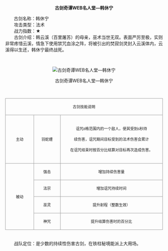  <p style="TEXT-ALIGN:center"><B>古剑奇谭WEB名人堂—韩休宁</B>
 
<p>&nbsp;&nbsp;&nbsp;&nbsp;&nbsp;&nbsp;&nbsp;古剑名称：韩休宁<br>　　攻击类型：法术<br>　　战力指数：★<br>　　古剑介绍：韩云溪（百里屠苏）的母亲，巫术当世无双。表面严厉至极，实则非常疼惜云溪，情急下使用禁咒血涂之阵，将被引出的焚寂剑灵封入云溪体内，云溪得以生还，韩休宁最终战死。</p><p>&nbsp;</p><p style="text-align: center;"><img title="古剑奇谭WEB名人堂—韩休宁" alt="古剑奇谭WEB名人堂—韩休宁" src="http://dev.36b.me/current/gjqt/img/resource/510.jpg"></p><p style="text-align: center;">古剑奇谭WEB名人堂—韩休宁</p><p>&nbsp;</p><table width="529"><tbody><tr style="height: 41px;"><td style="padding: 1px; border: 1px solid rgb(150, 150, 150);" colspan="3" valign="middle" width="529"><p style="text-align: center;"><span style="font-family: 宋体; font-size: 12px;">古剑技能说明</span></p></td></tr><tr style="height: 155px;"><td style="border-width: medium 1px 1px; border-style: none solid solid; border-color: currentColor rgb(150, 150, 150) rgb(150, 150, 150); padding: 1px;" valign="middle" width="94"><p style="text-align: center;"><span style="font-family: 宋体; font-size: 12px;">主动</span></p></td><td style="border-width: 1px 1px 1px medium; border-style: solid solid solid none; border-color: rgb(150, 150, 150) rgb(150, 150, 150) rgb(150, 150, 150) currentColor; padding: 1px;" valign="middle" width="87"><p style="text-align: center;"><span style="font-family: 宋体; font-size: 12px;">羽蛇缠</span></p></td><td style="border-width: 1px 1px 1px medium; border-style: solid solid solid none; border-color: rgb(150, 150, 150) rgb(150, 150, 150) rgb(150, 150, 150) currentColor; padding: 1px;" valign="middle" width="348"><p style="text-align: center;"><span style="font-family: 宋体; font-size: 12px;">诅咒<span style="font-family: Times New Roman;">8</span><span style="font-family: 宋体;">格范围内的一个敌人，使其受到</span><span style="font-family: Times New Roman;">6</span><span style="font-family: 宋体;">秒持</span></span></p><p style="text-align: center;"><span style="font-family: 宋体; font-size: 12px;">续伤害，诅咒期间目标受到的法术伤害会累计</span></p><p style="text-align: center;"><span style="font-family: 宋体; font-size: 12px;">在诅咒结束时按百分比结算对目标再次造成伤害。</span></p></td></tr><tr style="height: 41px;"><td style="border-width: medium 1px 1px; border-style: none solid solid; border-color: currentColor rgb(150, 150, 150) rgb(150, 150, 150); padding: 1px;" rowspan="4" valign="middle" width="94"><p style="text-align: center;"><span style="font-family: 宋体; font-size: 12px;">被动</span></p></td><td style="border-width: medium 1px 1px medium; border-style: none solid solid none; border-color: currentColor rgb(150, 150, 150) rgb(150, 150, 150) currentColor; padding: 1px;" valign="middle" width="87"><p style="text-align: center;"><span style="font-family: 宋体; font-size: 12px;">强击</span></p></td><td style="border-width: medium 1px 1px medium; border-style: none solid solid none; border-color: currentColor rgb(150, 150, 150) rgb(150, 150, 150) currentColor; padding: 1px;" valign="middle" width="348"><p style="text-align: center;"><span style="font-family: 宋体; font-size: 12px;">增加持续伤害量</span></p></td></tr><tr style="height: 41px;"><td style="border-width: medium 1px 1px medium; border-style: none solid solid none; border-color: currentColor rgb(150, 150, 150) rgb(150, 150, 150) currentColor; padding: 1px;" valign="middle" width="87"><p style="text-align: center;"><span style="font-family: 宋体; font-size: 12px;">法宗</span></p></td><td style="border-width: medium 1px 1px medium; border-style: none solid solid none; border-color: currentColor rgb(150, 150, 150) rgb(150, 150, 150) currentColor; padding: 1px;" valign="middle" width="348"><p style="text-align: center;"><span style="font-family: 宋体; font-size: 12px;">增加诅咒持续时间</span></p></td></tr><tr style="height: 41px;"><td style="border-width: medium 1px 1px medium; border-style: none solid solid none; border-color: currentColor rgb(150, 150, 150) rgb(150, 150, 150) currentColor; padding: 1px;" valign="middle" width="87"><p style="text-align: center;"><span style="font-family: 宋体; font-size: 12px;">巫灵</span></p></td><td style="border-width: medium 1px 1px medium; border-style: none solid solid none; border-color: currentColor rgb(150, 150, 150) rgb(150, 150, 150) currentColor; padding: 1px;" valign="middle" width="348"><p style="text-align: center;"><span style="font-family: 宋体; font-size: 12px;">提升射程（整数生效）</span></p></td></tr><tr style="height: 41px;"><td style="border-width: medium 1px 1px medium; border-style: none solid solid none; border-color: currentColor rgb(150, 150, 150) rgb(150, 150, 150) currentColor; padding: 1px;" valign="middle" width="87"><p style="text-align: center;"><span style="font-family: 宋体; font-size: 12px;">神咒</span></p></td><td style="border-width: medium 1px 1px medium; border-style: none solid solid none; border-color: currentColor rgb(150, 150, 150) rgb(150, 150, 150) currentColor; padding: 1px;" valign="middle" width="348"><p style="text-align: center;"><span style="font-family: 宋体; font-size: 12px;">提升结算伤害时的百分比</span></p></td></tr></tbody></table><p><br>　　战队定位：是少数的持续性伤害古剑，在铁柱秘境能派上大用场。</p>